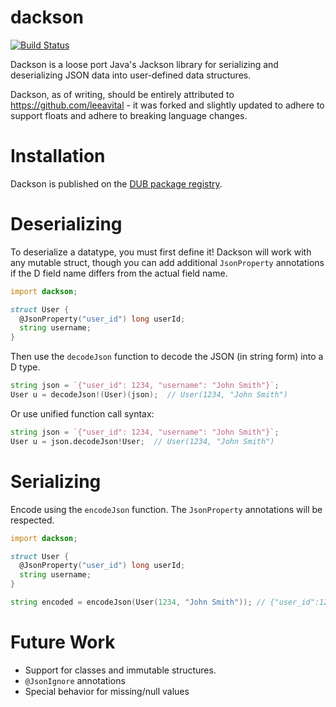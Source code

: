 # dackson

[![Build Status](https://travis-ci.org/leeavital/dackson.svg?branch=master)](https://travis-ci.org/leeavital/dackson)

Dackson is a loose port Java's Jackson library for serializing and deserializing JSON data into user-defined data structures.

Dackson, as of writing, should be entirely attributed to https://github.com/leeavital - it was forked and slightly updated to adhere to support floats and adhere to breaking language changes.

# Installation

Dackson is published on the [DUB package registry](http://code.dlang.org/packages/dackson).

# Deserializing

To deserialize a datatype, you must first define it! Dackson will work with any
mutable struct, though you can add additional `JsonProperty` annotations if the
D field name differs from the actual field name.

```D
import dackson;

struct User {
  @JsonProperty("user_id") long userId;
  string username;
}
```

Then use the `decodeJson` function to decode the JSON (in string form) into a D type.

```D
string json = `{"user_id": 1234, "username": "John Smith"}`;
User u = decodeJson!(User)(json);  // User(1234, "John Smith")
```

Or use unified function call syntax: 

```D
string json = `{"user_id": 1234, "username": "John Smith"}`;
User u = json.decodeJson!User;  // User(1234, "John Smith")
```

# Serializing

Encode using the `encodeJson` function. The `JsonProperty` annotations will be respected.

```D
import dackson;

struct User {
  @JsonProperty("user_id") long userId;
  string username;
}

string encoded = encodeJson(User(1234, "John Smith")); // {"user_id":1234,"username":"John Smith"}
```

# Future Work

- Support for classes and immutable structures.
- `@JsonIgnore` annotations
- Special behavior for missing/null values
